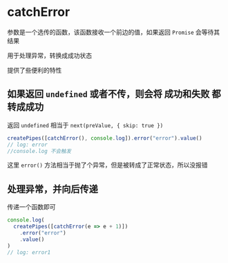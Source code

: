 # catchError

参数是一个选传的函数，该函数接收一个前边的值，如果返回 `Promise` 会等待其结果



用于处理异常，转换成成功状态

提供了些便利的特性



## 如果返回 `undefined` 或者不传，则会将 成功和失败 都转成成功

返回 `undefined` 相当于 `next(preValue, { skip: true })`

```js
createPipes([catchError(), console.log]).error("error").value()
// log: error
//console.log 不会触发
```

这里 `error()` 方法相当于抛了个异常，但是被转成了正常状态，所以没报错



## 处理异常，并向后传递

传递一个函数即可

```js
console.log(
  createPipes([catchError(e => e + 1)])
    .error("error")
    .value()
)
// log: error1
```

